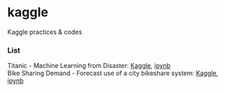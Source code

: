 # kaggle
Kaggle practices & codes

### List
Titanic - Machine Learning from Disaster: [Kaggle](https://www.kaggle.com/c/titanic), [ipynb](https://github.com/hawooim/kaggle/blob/main/titanic/titanic.ipynb)  
Bike Sharing Demand - Forecast use of a city bikeshare system: [Kaggle](https://www.kaggle.com/c/bike-sharing-demand), [ipynb](https://github.com/hawooim/kaggle/blob/main/bike_sharing_demand/bike-sharing_demand.ipynb)
